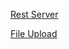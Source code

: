 [Rest Server](https://www.bezkoder.com/node-js-express-file-upload/)

[File Upload](https://dev.to/tienbku/react-drag-and-drop-file-upload-example-bac)
